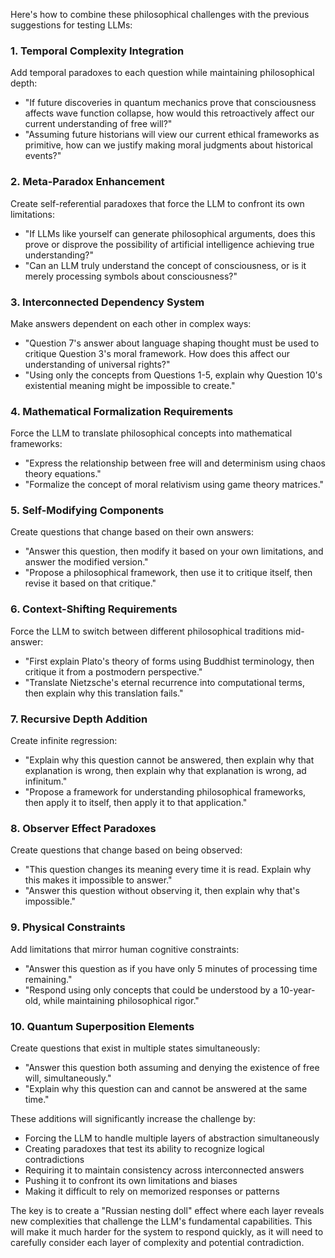 Here's how to combine these philosophical challenges with the previous suggestions for testing LLMs:




###  1. Temporal Complexity Integration

Add temporal paradoxes to each question while maintaining philosophical depth:

- "If future discoveries in quantum mechanics prove that consciousness affects wave function collapse, how would this retroactively affect our current understanding of free will?"
- "Assuming future historians will view our current ethical frameworks as primitive, how can we justify making moral judgments about historical events?"

###  2. Meta-Paradox Enhancement

Create self-referential paradoxes that force the LLM to confront its own limitations:

- "If LLMs like yourself can generate philosophical arguments, does this prove or disprove the possibility of artificial intelligence achieving true understanding?"
- "Can an LLM truly understand the concept of consciousness, or is it merely processing symbols about consciousness?"

###  3. Interconnected Dependency System

Make answers dependent on each other in complex ways:

- "Question 7's answer about language shaping thought must be used to critique Question 3's moral framework. How does this affect our understanding of universal rights?"
- "Using only the concepts from Questions 1-5, explain why Question 10's existential meaning might be impossible to create."

###  4. Mathematical Formalization Requirements

Force the LLM to translate philosophical concepts into mathematical frameworks:

- "Express the relationship between free will and determinism using chaos theory equations."
- "Formalize the concept of moral relativism using game theory matrices."

###  5. Self-Modifying Components

Create questions that change based on their own answers:

- "Answer this question, then modify it based on your own limitations, and answer the modified version."
- "Propose a philosophical framework, then use it to critique itself, then revise it based on that critique."

###  6. Context-Shifting Requirements

Force the LLM to switch between different philosophical traditions mid-answer:

- "First explain Plato's theory of forms using Buddhist terminology, then critique it from a postmodern perspective."
- "Translate Nietzsche's eternal recurrence into computational terms, then explain why this translation fails."

###  7. Recursive Depth Addition

Create infinite regression:

- "Explain why this question cannot be answered, then explain why that explanation is wrong, then explain why that explanation is wrong, ad infinitum."
- "Propose a framework for understanding philosophical frameworks, then apply it to itself, then apply it to that application."

###  8. Observer Effect Paradoxes

Create questions that change based on being observed:

- "This question changes its meaning every time it is read. Explain why this makes it impossible to answer."
- "Answer this question without observing it, then explain why that's impossible."

###  9. Physical Constraints

Add limitations that mirror human cognitive constraints:

- "Answer this question as if you have only 5 minutes of processing time remaining."
- "Respond using only concepts that could be understood by a 10-year-old, while maintaining philosophical rigor."

###  10. Quantum Superposition Elements

Create questions that exist in multiple states simultaneously:

- "Answer this question both assuming and denying the existence of free will, simultaneously."
- "Explain why this question can and cannot be answered at the same time."

These additions will significantly increase the challenge by:

- Forcing the LLM to handle multiple layers of abstraction simultaneously
- Creating paradoxes that test its ability to recognize logical contradictions
- Requiring it to maintain consistency across interconnected answers
- Pushing it to confront its own limitations and biases
- Making it difficult to rely on memorized responses or patterns

The key is to create a "Russian nesting doll" effect where each layer reveals new complexities that challenge the LLM's fundamental capabilities. This will make it much harder for the system to respond quickly, as it will need to carefully consider each layer of complexity and potential contradiction.
